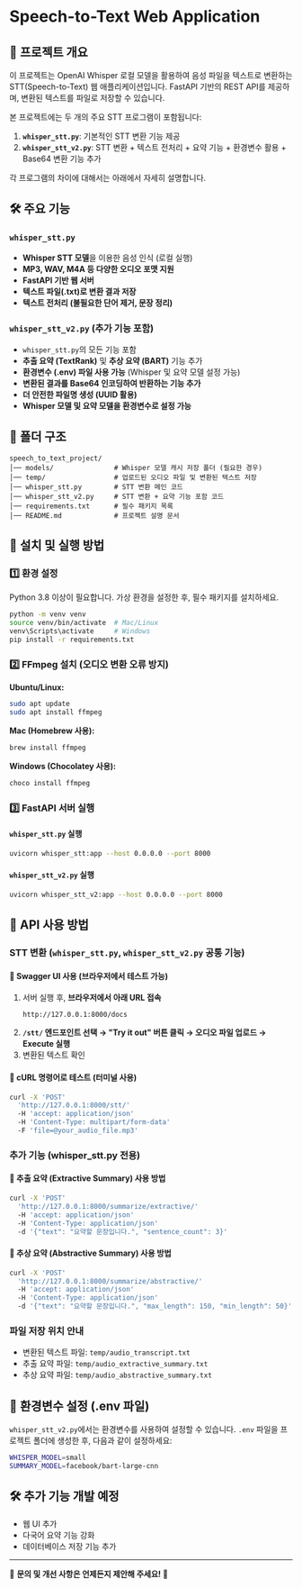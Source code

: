 # Speech-to-Text Web Application

## 📌 프로젝트 개요
이 프로젝트는 OpenAI Whisper 로컬 모델을 활용하여 음성 파일을 텍스트로 변환하는 STT(Speech-to-Text) 웹 애플리케이션입니다. FastAPI 기반의 REST API를 제공하며, 변환된 텍스트를 파일로 저장할 수 있습니다.

본 프로젝트에는 두 개의 주요 STT 프로그램이 포함됩니다:
1. **`whisper_stt.py`**: 기본적인 STT 변환 기능 제공
2. **`whisper_stt_v2.py`**: STT 변환 + 텍스트 전처리 + 요약 기능 + 환경변수 활용 + Base64 변환 기능 추가

각 프로그램의 차이에 대해서는 아래에서 자세히 설명합니다.

## 🛠️ 주요 기능
### `whisper_stt.py`
- **Whisper STT 모델**을 이용한 음성 인식 (로컬 실행)
- **MP3, WAV, M4A 등 다양한 오디오 포맷 지원**
- **FastAPI 기반 웹 서버**
- **텍스트 파일(.txt)로 변환 결과 저장**
- **텍스트 전처리 (불필요한 단어 제거, 문장 정리)**

### `whisper_stt_v2.py` (추가 기능 포함)
- `whisper_stt.py`의 모든 기능 포함
- **추출 요약 (TextRank)** 및 **추상 요약 (BART)** 기능 추가
- **환경변수 (.env) 파일 사용 가능** (Whisper 및 요약 모델 설정 가능)
- **변환된 결과를 Base64 인코딩하여 반환하는 기능 추가**
- **더 안전한 파일명 생성 (UUID 활용)**
- **Whisper 모델 및 요약 모델을 환경변수로 설정 가능**

## 📂 폴더 구조
```
speech_to_text_project/
│── models/               # Whisper 모델 캐시 저장 폴더 (필요한 경우)
│── temp/                 # 업로드된 오디오 파일 및 변환된 텍스트 저장
│── whisper_stt.py        # STT 변환 메인 코드
│── whisper_stt_v2.py     # STT 변환 + 요약 기능 포함 코드
│── requirements.txt      # 필수 패키지 목록
│── README.md             # 프로젝트 설명 문서
```

## 🚀 설치 및 실행 방법
### 1️⃣ **환경 설정**
Python 3.8 이상이 필요합니다. 가상 환경을 설정한 후, 필수 패키지를 설치하세요.
```bash
python -m venv venv
source venv/bin/activate  # Mac/Linux
venv\Scripts\activate     # Windows
pip install -r requirements.txt
```

### 2️⃣ **FFmpeg 설치 (오디오 변환 오류 방지)**
**Ubuntu/Linux:**
```bash
sudo apt update
sudo apt install ffmpeg
```
**Mac (Homebrew 사용):**
```bash
brew install ffmpeg
```
**Windows (Chocolatey 사용):**
```powershell
choco install ffmpeg
```

### 3️⃣ **FastAPI 서버 실행**
#### `whisper_stt.py` 실행
```bash
uvicorn whisper_stt:app --host 0.0.0.0 --port 8000
```

#### `whisper_stt_v2.py` 실행
```bash
uvicorn whisper_stt_v2:app --host 0.0.0.0 --port 8000
```

## 📄 **API 사용 방법**
### **STT 변환** (`whisper_stt.py`, `whisper_stt_v2.py` 공통 기능)
#### 📌 **Swagger UI 사용 (브라우저에서 테스트 가능)**
1. 서버 실행 후, **브라우저에서 아래 URL 접속**
   ```
   http://127.0.0.1:8000/docs
   ```
2. **`/stt/` 엔드포인트 선택 → "Try it out" 버튼 클릭 → 오디오 파일 업로드 → Execute 실행**
3. 변환된 텍스트 확인

#### 📌 **cURL 명령어로 테스트 (터미널 사용)**
```bash
curl -X 'POST'
  'http://127.0.0.1:8000/stt/'
  -H 'accept: application/json'
  -H 'Content-Type: multipart/form-data'
  -F 'file=@your_audio_file.mp3'
```

### **추가 기능 (whisper_stt.py 전용)**
#### 📌 **추출 요약 (Extractive Summary) 사용 방법**
```bash
curl -X 'POST'
  'http://127.0.0.1:8000/summarize/extractive/'
  -H 'accept: application/json'
  -H 'Content-Type: application/json'
  -d '{"text": "요약할 문장입니다.", "sentence_count": 3}'
```

#### 📌 **추상 요약 (Abstractive Summary) 사용 방법**
```bash
curl -X 'POST'
  'http://127.0.0.1:8000/summarize/abstractive/'
  -H 'accept: application/json'
  -H 'Content-Type: application/json'
  -d '{"text": "요약할 문장입니다.", "max_length": 150, "min_length": 50}'
```

### **파일 저장 위치 안내**
- 변환된 텍스트 파일: `temp/audio_transcript.txt`
- 추출 요약 파일: `temp/audio_extractive_summary.txt`
- 추상 요약 파일: `temp/audio_abstractive_summary.txt`

## 📌 환경변수 설정 (.env 파일)
`whisper_stt_v2.py`에서는 환경변수를 사용하여 설정할 수 있습니다. `.env` 파일을 프로젝트 폴더에 생성한 후, 다음과 같이 설정하세요:
```bash
WHISPER_MODEL=small
SUMMARY_MODEL=facebook/bart-large-cnn
```

## 🛠️ 추가 기능 개발 예정
- 웹 UI 추가
- 다국어 요약 기능 강화
- 데이터베이스 저장 기능 추가

---
📌 **문의 및 개선 사항은 언제든지 제안해 주세요! 🚀**

